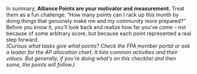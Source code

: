 In summary, **Alliance Points are your motivator and measurement.** Treat them as a fun challenge: “How many points can I rack up this month by doing things that genuinely make me and my community more prepared?” Before you know it, you’ll look back and realize how far you’ve come – not because of some arbitrary score, but because each point represented a real step forward.  
_(Curious what tasks give what points? Check the FPA member portal or ask a leader for the AP allocation chart. It lists common activities and their values. But generally, if you’re doing what’s on this checklist and then some, the points will follow.)_